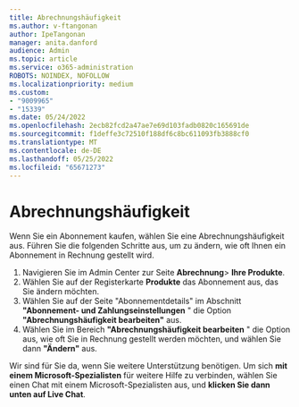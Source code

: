 ```yaml
---
title: Abrechnungshäufigkeit
ms.author: v-ftangonan
author: IpeTangonan
manager: anita.danford
audience: Admin
ms.topic: article
ms.service: o365-administration
ROBOTS: NOINDEX, NOFOLLOW
ms.localizationpriority: medium
ms.custom:
- "9009965"
- "15339"
ms.date: 05/24/2022
ms.openlocfilehash: 2ecb82fcd2a47ae7e69d103fadb0820c165691de
ms.sourcegitcommit: f1deffe3c72510f188df6c8bc611093fb3888cf0
ms.translationtype: MT
ms.contentlocale: de-DE
ms.lasthandoff: 05/25/2022
ms.locfileid: "65671273"
---
```

# <a name="billing-frequency"></a>Abrechnungshäufigkeit

Wenn Sie ein Abonnement kaufen, wählen Sie eine Abrechnungshäufigkeit aus. Führen Sie die folgenden Schritte aus, um zu ändern, wie oft Ihnen ein Abonnement in Rechnung gestellt wird.

1. Navigieren Sie im Admin Center zur Seite **Abrechnung**> **Ihre Produkte**.
2. Wählen Sie auf der Registerkarte **Produkte** das Abonnement aus, das Sie ändern möchten.
3. Wählen Sie auf der Seite "Abonnementdetails" im Abschnitt **"Abonnement- und Zahlungseinstellungen** " die Option **"Abrechnungshäufigkeit bearbeiten"** aus.
4. Wählen Sie im Bereich **"Abrechnungshäufigkeit bearbeiten** " die Option aus, wie oft Sie in Rechnung gestellt werden möchten, und wählen Sie dann **"Ändern"** aus.

Wir sind für Sie da, wenn Sie weitere Unterstützung benötigen. Um sich **mit einem Microsoft-Spezialisten** für weitere Hilfe zu verbinden, wählen Sie einen Chat mit einem Microsoft-Spezialisten aus, und **klicken Sie dann unten auf Live Chat**.
